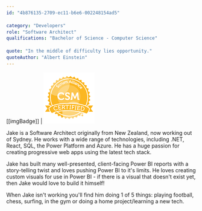 ```yaml
---
id: "4b876135-2709-ec11-b6e6-002248154ad5"

category: "Developers"
role: "Software Architect"
qualifications: "Bachelor of Science - Computer Science"

quote: "In the middle of difficulty lies opportunity."
quoteAuthor: "Albert Einstein"
---
```


[Editing your profile]: https://github.com/SSWConsulting/People/wiki/3.-Editing-your-profile

[[imgBadge]]
| ![CSM_Badge](../badges/Certification-scrumalliance-master.png)

Jake is a Software Architect originally from New Zealand, now working out of Sydney. He works with a wide range of technologies, including .NET, React, SQL, the Power Platform and Azure. He has a huge passion for creating progressive web apps using the latest tech stack.

Jake has built many well-presented, client-facing Power BI reports with a story-telling twist and loves pushing Power BI to it's limits. He loves creating custom visuals for use in Power BI - if there is a visual that doesn't exist yet, then Jake would love to build it himself!

When Jake isn't working you'll find him doing 1 of 5 things: playing football, chess, surfing, in the gym or doing a home project/learning a new tech.
